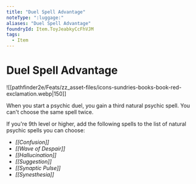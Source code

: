 ```yaml
---
title: "Duel Spell Advantage"
noteType: ":luggage:"
aliases: "Duel Spell Advantage"
foundryId: Item.ToyJeabkyCcFhVJM
tags:
  - Item
---
```


# Duel Spell Advantage
![[pathfinder2e/Feats/zz_asset-files/icons-sundries-books-book-red-exclamation.webp|150]]

When you start a psychic duel, you gain a third natural psychic spell. You can't choose the same spell twice.

If you're 9th level or higher, add the following spells to the list of natural psychic spells you can choose:

*   _[[Confusion]]_
*   _[[Wave of Despair]]_
*   _[[Hallucination]]_
*   _[[Suggestion]]_
*   _[[Synaptic Pulse]]_
*   _[[Synesthesia]]_
